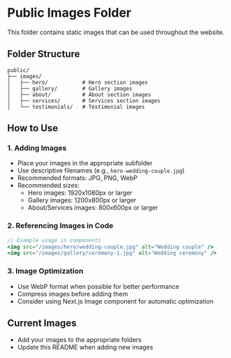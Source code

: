 # Public Images Folder

This folder contains static images that can be used throughout the website.

## Folder Structure

```
public/
├── images/
│   ├── hero/           # Hero section images
│   ├── gallery/        # Gallery images
│   ├── about/          # About section images
│   ├── services/       # Services section images
│   └── testimonials/   # Testimonial images
```

## How to Use

### 1. Adding Images
- Place your images in the appropriate subfolder
- Use descriptive filenames (e.g., `hero-wedding-couple.jpg`)
- Recommended formats: JPG, PNG, WebP
- Recommended sizes:
  - Hero images: 1920x1080px or larger
  - Gallery images: 1200x800px or larger
  - About/Services images: 800x600px or larger

### 2. Referencing Images in Code
```jsx
// Example usage in components
<img src="/images/hero/wedding-couple.jpg" alt="Wedding couple" />
<img src="/images/gallery/ceremony-1.jpg" alt="Wedding ceremony" />
```

### 3. Image Optimization
- Use WebP format when possible for better performance
- Compress images before adding them
- Consider using Next.js Image component for automatic optimization

## Current Images
- Add your images to the appropriate folders
- Update this README when adding new images


